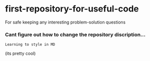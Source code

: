 # first-repository-for-useful-code
For safe keeping any interesting problem-solution questions
### Cant figure out how to change the repository discription...
    Learning to style in MD

(its pretty cool)